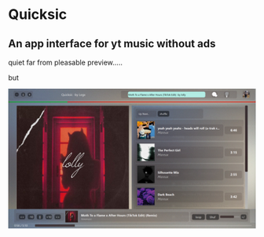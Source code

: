 # Quicksic
 An app interface for yt music without ads
----------------------------------------------
quiet far from pleasable preview.....

but

![Screenshot](https://github.com/Abhishek-raj-exe/Quicksic/blob/main/ss/Moth%20Light%202.png)
